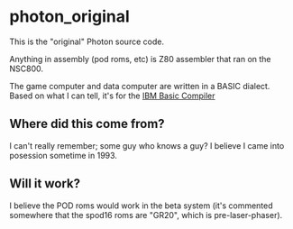 # photon_original

This is the "original" Photon source code.

Anything in assembly (pod roms, etc) is Z80 assembler that ran on the NSC800.

The game computer and data computer are written in a BASIC dialect. Based on what I can tell, it's for the
[IBM Basic Compiler](http://bitsavers.trailing-edge.com/pdf/ibm/pc/languages/6172216_BASIC_Compiler_Mar82.pdf)

## Where did this come from?

I can't really remember; some guy who knows a guy? I believe I came into posession sometime in 1993.

## Will it work?

I believe the POD roms would work in the beta system (it's commented somewhere that the spod16 roms are "GR20", which is pre-laser-phaser).
